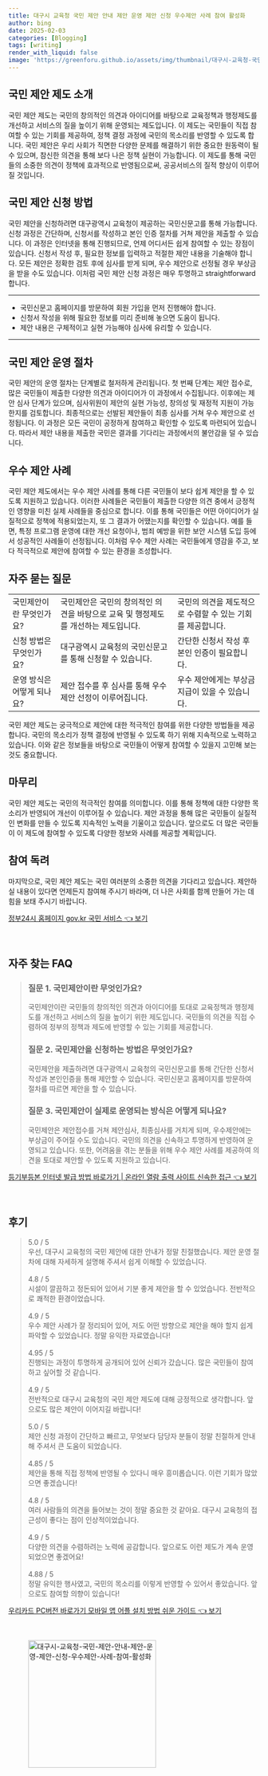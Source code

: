 ```yaml
---
title: 대구시 교육청 국민 제안 안내 제안 운영 제안 신청 우수제안 사례 참여 활성화
author: bing
date: 2025-02-03
categories: [Blogging]
tags: [writing]
render_with_liquid: false
image: 'https://greenforu.github.io/assets/img/thumbnail/대구시-교육청-국민-제안-안내-제안-운영-제안-신청-우수제안-사례-참여-활성화.webp'
---
```



<h2 id='국민 제안 제도 소개'>국민 제안 제도 소개</h2>

<p>국민 제안 제도는 국민의 창의적인 의견과 아이디어를 바탕으로 교육정책과 행정제도를 개선하고 서비스의 질을 높이기 위해 운영되는 제도입니다. 이 제도는 국민들이 직접 참여할 수 있는 기회를 제공하여, 정책 결정 과정에 국민의 목소리를 반영할 수 있도록 합니다. 국민 제안은 우리 사회가 직면한 다양한 문제를 해결하기 위한 중요한 원동력이 될 수 있으며, 참신한 의견을 통해 보다 나은 정책 실현이 가능합니다. 이 제도를 통해 국민들의 소중한 의견이 정책에 효과적으로 반영됨으로써, 공공서비스의 질적 향상이 이루어질 것입니다.</p>

<h2 id='국민 제안 신청 방법'>국민 제안 신청 방법</h2>

<p>국민 제안을 신청하려면 대구광역시 교육청이 제공하는 국민신문고를 통해 가능합니다. 신청 과정은 간단하며, 신청서를 작성하고 본인 인증 절차를 거쳐 제안을 제출할 수 있습니다. 이 과정은 인터넷을 통해 진행되므로, 언제 어디서든 쉽게 참여할 수 있는 장점이 있습니다. 신청서 작성 후, 필요한 정보를 입력하고 적절한 제안 내용을 기술해야 합니다. 모든 제안은 정확한 검토 후에 심사를 받게 되며, 우수 제안으로 선정될 경우 부상금을 받을 수도 있습니다. 이처럼 국민 제안 신청 과정은 매우 투명하고 straightforward합니다.</p>

<hr />

<ul>
    <li>국민신문고 홈페이지를 방문하여 회원 가입을 먼저 진행해야 합니다.</li>
    <li>신청서 작성을 위해 필요한 정보를 미리 준비해 놓으면 도움이 됩니다.</li>
    <li>제안 내용은 구체적이고 실현 가능해야 심사에 유리할 수 있습니다.</li>
</ul>

<hr />

<h2 id='국민 제안 운영 절차'>국민 제안 운영 절차</h2>

<p>국민 제안의 운영 절차는 단계별로 철저하게 관리됩니다. 첫 번째 단계는 제안 접수로, 많은 국민들이 제출한 다양한 의견과 아이디어가 이 과정에서 수집됩니다. 이후에는 제안 심사 단계가 있으며, 심사위원이 제안의 실현 가능성, 창의성 및 재정적 지원이 가능한지를 검토합니다. 최종적으로는 선발된 제안들이 최종 심사를 거쳐 우수 제안으로 선정됩니다. 이 과정은 모든 국민이 공정하게 참여하고 확인할 수 있도록 마련되어 있습니다. 따라서 제안 내용을 제출한 국민은 결과를 기다리는 과정에서의 불안감을 덜 수 있습니다.</p>

<h2 id='우수 제안 사례'>우수 제안 사례</h2>

<p>국민 제안 제도에서는 우수 제안 사례를 통해 다른 국민들이 보다 쉽게 제안을 할 수 있도록 지원하고 있습니다. 이러한 사례들은 국민들이 제출한 다양한 의견 중에서 긍정적인 영향을 미친 실제 사례들을 중심으로 합니다. 이를 통해 국민들은 어떤 아이디어가 실질적으로 정책에 적용되었는지, 또 그 결과가 어땠는지를 확인할 수 있습니다. 예를 들면, 특정 프로그램 운영에 대한 개선 요청이나, 범죄 예방을 위한 보안 시스템 도입 등에서 성공적인 사례들이 선정됩니다. 이처럼 우수 제안 사례는 국민들에게 영감을 주고, 보다 적극적으로 제안에 참여할 수 있는 환경을 조성합니다.</p>

<h2 id='자주 묻는 질문'>자주 묻는 질문</h2>

<table>
    <tr>
        <td>국민제안이란 무엇인가요?</td>
        <td>국민제안은 국민의 창의적인 의견을 바탕으로 교육 및 행정제도를 개선하는 제도입니다.</td>
        <td>국민의 의견을 제도적으로 수렴할 수 있는 기회를 제공합니다.</td>
    </tr>
    <tr>
        <td>신청 방법은 무엇인가요?</td>
        <td>대구광역시 교육청의 국민신문고를 통해 신청할 수 있습니다.</td>
        <td>간단한 신청서 작성 후 본인 인증이 필요합니다.</td>
    </tr>
    <tr>
        <td>운영 방식은 어떻게 되나요?</td>
        <td>제안 접수를 후 심사를 통해 우수 제안 선정이 이루어집니다.</td>
        <td>우수 제안에게는 부상금 지급이 있을 수 있습니다.</td>
    </tr>
</table>

<p>국민 제안 제도는 궁극적으로 제안에 대한 적극적인 참여를 위한 다양한 방법들을 제공합니다. 국민의 목소리가 정책 결정에 반영될 수 있도록 하기 위해 지속적으로 노력하고 있습니다. 이와 같은 정보들을 바탕으로 국민들이 어떻게 참여할 수 있을지 고민해 보는 것도 중요합니다.</p>

<h2 id='마무리'>마무리</h2>

<p>국민 제안 제도는 국민의 적극적인 참여를 의미합니다. 이를 통해 정책에 대한 다양한 목소리가 반영되어 개선이 이루어질 수 있습니다. 제안 과정을 통해 많은 국민들이 실질적인 변화를 만들 수 있도록 지속적인 노력을 기울이고 있습니다. 앞으로도 더 많은 국민들이 이 제도에 참여할 수 있도록 다양한 정보와 사례를 제공할 계획입니다.</p>

<h2 id='참여 독려'>참여 독려</h2>

<p>마지막으로, 국민 제안 제도는 국민 여러분의 소중한 의견을 기다리고 있습니다. 제안하실 내용이 있다면 언제든지 참여해 주시기 바라며, 더 나은 사회를 함께 만들어 가는 데 힘을 보태 주시기 바랍니다.</p>


<p><a class="click-button" title="정부24시 홈페이지 gov.kr 국민 서비스" href="https://greenforu.github.io/posts/%EC%A0%95%EB%B6%8024%EC%8B%9C-%ED%99%88%ED%8E%98%EC%9D%B4%EC%A7%80-gov.kr-%EA%B5%AD%EB%AF%BC-%EC%84%9C%EB%B9%84%EC%8A%A4/" rel="dofollow">정부24시 홈페이지 gov.kr 국민 서비스 👈 보기</a></p><br>
<h2 id='자주_찾는_FAQ'>자주 찾는 FAQ</h2>
<div itemscope="" itemtype="https://schema.org/FAQPage"> 
<blockquote> 
<div itemscope="" itemprop="mainEntity" itemtype="https://schema.org/Question"> 
<h3 itemprop="name">질문 1. 국민제안이란 무엇인가요?</h3> 
<div itemscope="" itemprop="acceptedAnswer" itemtype="https://schema.org/Answer"> 
<span itemprop="text"> 
<p>국민제안이란 국민들의 창의적인 의견과 아이디어를 토대로 교육정책과 행정제도를 개선하고 서비스의 질을 높이기 위한 제도입니다. 국민들의 의견을 직접 수렴하여 정부의 정책과 제도에 반영할 수 있는 기회를 제공합니다.</p> 
</span> 
</div> 
</div> 

<div itemscope="" itemprop="mainEntity" itemtype="https://schema.org/Question"> 
<h3 itemprop="name">질문 2. 국민제안을 신청하는 방법은 무엇인가요?</h3> 
<div itemscope="" itemprop="acceptedAnswer" itemtype="https://schema.org/Answer"> 
<span itemprop="text"> 
<p>국민제안을 제출하려면 대구광역시 교육청의 국민신문고를 통해 간단한 신청서 작성과 본인인증을 통해 제안할 수 있습니다. 국민신문고 홈페이지를 방문하여 절차를 따르면 제안을 할 수 있습니다.</p> 
</span> 
</div> 
</div> 

<div itemscope="" itemprop="mainEntity" itemtype="https://schema.org/Question"> 
<h3 itemprop="name">질문 3. 국민제안이 실제로 운영되는 방식은 어떻게 되나요?</h3> 
<div itemscope="" itemprop="acceptedAnswer" itemtype="https://schema.org/Answer"> 
<span itemprop="text"> 
<p>국민제안은 제안접수를 거쳐 제안심사, 최종심사를 거치게 되며, 우수제안에는 부상금이 주어질 수도 있습니다. 국민의 의견을 신속하고 투명하게 반영하여 운영되고 있습니다. 또한, 어려움을 겪는 분들을 위해 우수 제안 사례를 제공하여 의견을 토대로 제안할 수 있도록 지원하고 있습니다.</p> 
</span> 
</div> 
</div> 
</blockquote> 
</div>
<p><a class="click-button" title="등기부등본 인터넷 발급 방법 바로가기 | 온라인 열람 출력 사이트 신속한 접근" href="https://greenforu.github.io/posts/%EB%93%B1%EA%B8%B0%EB%B6%80%EB%93%B1%EB%B3%B8-%EC%9D%B8%ED%84%B0%EB%84%B7-%EB%B0%9C%EA%B8%89-%EB%B0%A9%EB%B2%95-%EB%B0%94%EB%A1%9C%EA%B0%80%EA%B8%B0-%EC%98%A8%EB%9D%BC%EC%9D%B8-%EC%97%B4%EB%9E%8C-%EC%B6%9C%EB%A0%A5-%EC%82%AC%EC%9D%B4%ED%8A%B8-%EC%8B%A0%EC%86%8D%ED%95%9C-%EC%A0%91%EA%B7%BC/" rel="dofollow">등기부등본 인터넷 발급 방법 바로가기 | 온라인 열람 출력 사이트 신속한 접근 👈 보기</a></p><br>
<h2 id='후기'>후기</h2>
<div itemscope itemtype="https://schema.org/Product">
  <blockquote>
  <div itemprop="review" itemscope itemtype="https://schema.org/Review">
      <div itemprop="reviewRating" itemscope itemtype="https://schema.org/Rating"> <span itemprop="ratingValue">5.0</span> / <span itemprop="bestRating">5</span> </div>
      <span itemprop="reviewBody">우선, 대구시 교육청의 국민 제안에 대한 안내가 정말 친절했습니다. 제안 운영 절차에 대해 자세하게 설명해 주셔서 쉽게 이해할 수 있었습니다.</span>
  </div>
  <br>
  <div itemprop="review" itemscope itemtype="https://schema.org/Review">
      <div itemprop="reviewRating" itemscope itemtype="https://schema.org/Rating"> <span itemprop="ratingValue">4.8</span> / <span itemprop="bestRating">5</span> </div>
      <span itemprop="reviewBody">시설이 깔끔하고 정돈되어 있어서 기분 좋게 제안을 할 수 있었습니다. 전반적으로 쾌적한 환경이었습니다.</span>
  </div>
  <br>
  <div itemprop="review" itemscope itemtype="https://schema.org/Review">
      <div itemprop="reviewRating" itemscope itemtype="https://schema.org/Rating"> <span itemprop="ratingValue">4.9</span> / <span itemprop="bestRating">5</span> </div>
      <span itemprop="reviewBody">우수 제안 사례가 잘 정리되어 있어, 저도 어떤 방향으로 제안을 해야 할지 쉽게 파악할 수 있었습니다. 정말 유익한 자료였습니다!</span>
  </div>
  <br>
  <div itemprop="review" itemscope itemtype="https://schema.org/Review">
      <div itemprop="reviewRating" itemscope itemtype="https://schema.org/Rating"> <span itemprop="ratingValue">4.95</span> / <span itemprop="bestRating">5</span> </div>
      <span itemprop="reviewBody">진행되는 과정이 투명하게 공개되어 있어 신뢰가 갔습니다. 많은 국민들이 참여하고 싶어할 것 같습니다.</span>
  </div>
  <br>
  <div itemprop="review" itemscope itemtype="https://schema.org/Review">
      <div itemprop="reviewRating" itemscope itemtype="https://schema.org/Rating"> <span itemprop="ratingValue">4.9</span> / <span itemprop="bestRating">5</span> </div>
      <span itemprop="reviewBody">전반적으로 대구시 교육청의 국민 제안 제도에 대해 긍정적으로 생각합니다. 앞으로도 많은 제안이 이어지길 바랍니다!</span>
  </div>
  <br>
  <div itemprop="review" itemscope itemtype="https://schema.org/Review">
      <div itemprop="reviewRating" itemscope itemtype="https://schema.org/Rating"> <span itemprop="ratingValue">5.0</span> / <span itemprop="bestRating">5</span> </div>
      <span itemprop="reviewBody">제안 신청 과정이 간단하고 빠르고, 무엇보다 담당자 분들이 정말 친절하게 안내해 주셔서 큰 도움이 되었습니다.</span>
  </div>
  <br>
  <div itemprop="review" itemscope itemtype="https://schema.org/Review">
      <div itemprop="reviewRating" itemscope itemtype="https://schema.org/Rating"> <span itemprop="ratingValue">4.85</span> / <span itemprop="bestRating">5</span> </div>
      <span itemprop="reviewBody">제안을 통해 직접 정책에 반영될 수 있다니 매우 흥미롭습니다. 이런 기회가 많았으면 좋겠습니다!</span>
  </div>
  <br>
  <div itemprop="review" itemscope itemtype="https://schema.org/Review">
      <div itemprop="reviewRating" itemscope itemtype="https://schema.org/Rating"> <span itemprop="ratingValue">4.8</span> / <span itemprop="bestRating">5</span> </div>
      <span itemprop="reviewBody">여러 사람들의 의견을 들어보는 것이 정말 중요한 것 같아요. 대구시 교육청의 접근성이 좋다는 점이 인상적이었습니다.</span>
  </div>
  <br>
  <div itemprop="review" itemscope itemtype="https://schema.org/Review">
      <div itemprop="reviewRating" itemscope itemtype="https://schema.org/Rating"> <span itemprop="ratingValue">4.9</span> / <span itemprop="bestRating">5</span> </div>
      <span itemprop="reviewBody">다양한 의견을 수렴하려는 노력에 공감합니다. 앞으로도 이런 제도가 계속 운영되었으면 좋겠어요!</span>
  </div>
  <br>
  <div itemprop="review" itemscope itemtype="https://schema.org/Review">
      <div itemprop="reviewRating" itemscope itemtype="https://schema.org/Rating"> <span itemprop="ratingValue">4.88</span> / <span itemprop="bestRating">5</span> </div>
      <span itemprop="reviewBody">정말 유익한 행사였고, 국민의 목소리를 이렇게 반영할 수 있어서 좋았습니다. 앞으로도 참여할 의향이 있습니다!</span>
  </div>
  </blockquote>
</div>
<p><a class="click-button" title="우리카드 PC버전 바로가기 모바일 앱 어플 설치 방법 쉬운 가이드" href="https://greenforu.github.io/posts/%EC%9A%B0%EB%A6%AC%EC%B9%B4%EB%93%9C-PC%EB%B2%84%EC%A0%84-%EB%B0%94%EB%A1%9C%EA%B0%80%EA%B8%B0-%EB%AA%A8%EB%B0%94%EC%9D%BC-%EC%95%B1-%EC%96%B4%ED%94%8C-%EC%84%A4%EC%B9%98-%EB%B0%A9%EB%B2%95-%EC%89%AC%EC%9A%B4-%EA%B0%80%EC%9D%B4%EB%93%9C/" rel="dofollow">우리카드 PC버전 바로가기 모바일 앱 어플 설치 방법 쉬운 가이드 👈 보기</a></p><br>
<figure class="image"><img src="https://greenforu.github.io/assets/img/thumbnail/대구시-교육청-국민-제안-안내-제안-운영-제안-신청-우수제안-사례-참여-활성화.webp" alt="대구시-교육청-국민-제안-안내-제안-운영-제안-신청-우수제안-사례-참여-활성화" width="256" height="256"></figure>